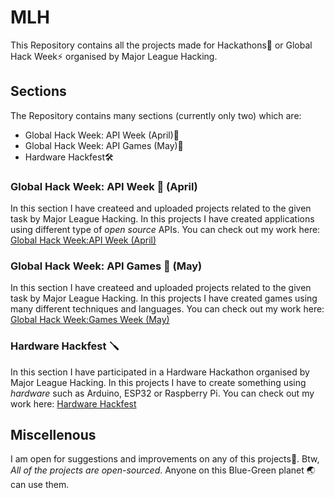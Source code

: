 # MLH
This Repository contains all the projects made for Hackathons💪 or Global Hack Week⚡️ organised by Major League Hacking.

## Sections
The Repository contains many sections (currently only two) which are:
- Global Hack Week: API Week (April)🔗
- Global Hack Week: API Games (May)👾
- Hardware Hackfest🛠️

### Global Hack Week: API Week 🔗 (April)
In this section I have createed and uploaded projects related to the given task by Major League Hacking. In this projects I have created applications using different type of *open source* APIs.
You can check out my work here: [Global Hack Week:API Week (April)](https://github.com/ripslinger17/MLH/tree/main/GHW_April)

### Global Hack Week: API Games 👾 (May)
In this section I have createed and uploaded projects related to the given task by Major League Hacking. In this projects I have created games using many different techniques and languages.
You can check out my work here: [Global Hack Week:Games Week (May)](https://github.com/ripslinger17/MLH/tree/main/GHW_May)

### Hardware Hackfest 🪛
In this section I have participated in a Hardware Hackathon organised by Major League Hacking. In this projects I have to create something using *hardware* such as Arduino, ESP32 or Raspberry Pi.
You can check out my work here: [Hardware Hackfest](https://github.com/ripslinger17/MLH/tree/main/Hardware_Hack)

## Miscellenous
I am open for suggestions and improvements on any of this projects🙂.
Btw, *All of the projects are open-sourced*. Anyone on this Blue-Green planet 🌏 can use them.